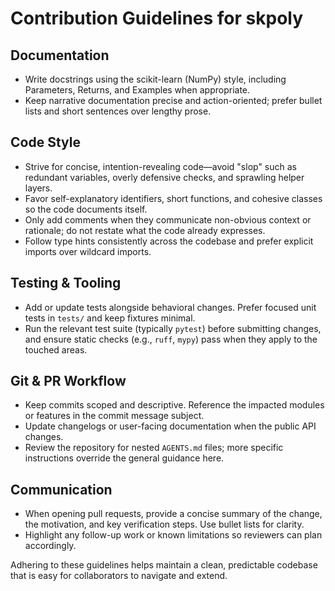 # Contribution Guidelines for skpoly

## Documentation
- Write docstrings using the scikit-learn (NumPy) style, including Parameters, Returns, and Examples when appropriate.
- Keep narrative documentation precise and action-oriented; prefer bullet lists and short sentences over lengthy prose.

## Code Style
- Strive for concise, intention-revealing code—avoid "slop" such as redundant variables, overly defensive checks, and sprawling helper layers.
- Favor self-explanatory identifiers, short functions, and cohesive classes so the code documents itself.
- Only add comments when they communicate non-obvious context or rationale; do not restate what the code already expresses.
- Follow type hints consistently across the codebase and prefer explicit imports over wildcard imports.

## Testing & Tooling
- Add or update tests alongside behavioral changes. Prefer focused unit tests in `tests/` and keep fixtures minimal.
- Run the relevant test suite (typically `pytest`) before submitting changes, and ensure static checks (e.g., `ruff`, `mypy`) pass when they apply to the touched areas.

## Git & PR Workflow
- Keep commits scoped and descriptive. Reference the impacted modules or features in the commit message subject.
- Update changelogs or user-facing documentation when the public API changes.
- Review the repository for nested `AGENTS.md` files; more specific instructions override the general guidance here.

## Communication
- When opening pull requests, provide a concise summary of the change, the motivation, and key verification steps. Use bullet lists for clarity.
- Highlight any follow-up work or known limitations so reviewers can plan accordingly.

Adhering to these guidelines helps maintain a clean, predictable codebase that is easy for collaborators to navigate and extend.
